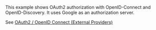 This example shows OAuth2 authorization with OpenID-Connect and OpenID-Discovery. It uses Google as an authorization server.

See [OAuth2 / OpenID Connect (External Providers)](https://www.membrane-api.io/tutorials/oauth2/oauth2-openid.html)